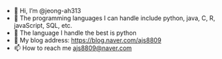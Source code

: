 - 👋 Hi, I’m @jeong-ah313 
- 💞️ The programming languages I can handle include python, java, C, R, javaScript, SQL, etc.
- 👀 The language I handle the best is python
- 🌱 My blog address: https://blog.naver.com/ajs8809
- 📫 How to reach me ajs8809@naver.com

<!---
jeong-ah313/jeong-ah313 is a ✨ special ✨ repository because its `README.md` (this file) appears on your GitHub profile.
You can click the Preview link to take a look at your changes.
--->
